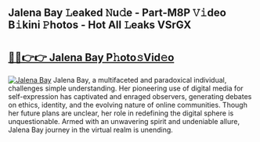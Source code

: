 ## Jalena Bay 𝙻eaked 𝙽u𝚍e - Part-M8P 𝚅𝚒deo B𝚒kini 𝙿hotos - Hot All 𝙻eaks VSrGX

# <h2><a href="http://ld0mda.urlbe.top/?page=Jalena+Bay">🔗🔗👉👉 Jalena Bay P𝚑oto𝚜Vid𝚎o</a></h2>

[![Jalena Bay](https://i.imgur.com/eBuTRDB.gif)](http://ld0mda.urlbe.top/?page=Jalena+Bay)
Jalena Bay, a multifaceted and paradoxical individual, challenges simple understanding. Her pioneering use of digital media for self-expression has captivated and enraged observers, generating debates on ethics, identity, and the evolving nature of online communities. Though her future plans are unclear, her role in redefining the digital sphere is unquestionable. Armed with an unwavering spirit and undeniable allure, Jalena Bay journey in the virtual realm is unending.
